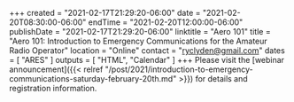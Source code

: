 +++
created = "2021-02-17T21:29:20-06:00"
date = "2021-02-20T08:30:00-06:00"
endTime = "2021-02-20T12:00:00-06:00"
publishDate = "2021-02-17T21:29:20-06:00"
linktitle = "Aero 101"
title = "Aero 101: Introduction to Emergency Communications for the Amateur Radio Operator"
location = "Online"
contact = "[ryclyden@gmail.com](ryclyden@gmail.com)"
dates = [ "ARES" ]
outputs = [ "HTML", "Calendar" ]
+++
Please visit the
[webinar announcement]({{< relref "/post/2021/introduction-to-emergency-communications-saturday-february-20th.md" >}})
for details and registration information.
